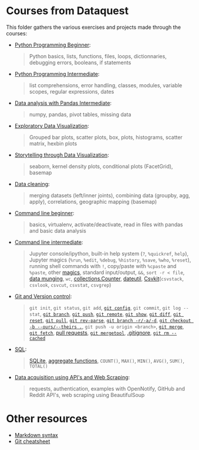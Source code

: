# Courses from Dataquest

This folder gathers the various exercises and projects made through the courses:
- [Python Programming Beginner](\[Dataquest\]%20\[01\]%20Python%20Programming%20Beginner/): 
    > Python basics, lists, functions, files, loops, dictionnaries, debugging errors, booleans, if statements
- [Python Programming Intermediate](\[Dataquest\]%20\[02\]%20Python%20Programming%20Intermediate/): 
    > list comprehensions, error handling, classes, modules, variable scopes, regular expressions, dates
- [Data analysis with Pandas Intermediate](\[Dataquest\]%20\[03\]%20Data%20analysis%20with%20Pandas%20Intermediate): 
    > numpy, pandas, pivot tables, missing data
- [Exploratory Data Visualization](\[Dataquest\]%20\[04\]%20Exploratory%20Data%20Visualization): 
    > Grouped bar plots, scatter plots, box, plots, histograms, scatter matrix, hexbin plots
- [Storytelling through Data Visualization](\[Dataquest\]%20\[05\]%20Storytelling%20through%20Data%20Visualization): 
    > seaborn, kernel density plots, conditional plots (FacetGrid), basemap
- [Data cleaning](\[Dataquest\]%20\[06\]%20Data%20cleaning): 
    > merging datasets (left/inner joints), combining data (groupby, agg, apply), correlations, geographic mapping (basemap)
- [Command line beginner](\[Dataquest\]%20\[07\]%20Command%20line%20beginner): 
    > basics, virtualenv, activate/deactivate, read in files with pandas and basic data analysis
- [Command line intermediate](\[Dataquest\]%20\[08\]%20Command%20line%20intermediate): 
    > Jupyter console/ipython, built-in help system (`?`, `%quickref`, `help`), Jupyter magics (`%run`, `%edit`, `%debug`, `%history`, `%save`, `%who`, `%reset`), running shell commands with `!`, copy/paste with `%cpaste` and `%paste`, other [magics](http://ipython.readthedocs.org/en/stable/interactive/magics.html), standard input/output, `&&`, `sort -r < file`, [data munging](https://en.wikipedia.org/wiki/Data_wrangling), `wc`, [collections.Counter](https://docs.python.org/3/library/collections.html#collections.Counter), [dateutil](https://dateutil.readthedocs.org/en/latest/parser.html), [Csvkit](https://csvkit.readthedocs.io/en/0.9.1/install.html)(`csvstack`, `csvlook`, `csvcut`, `csvstat`, `csvgrep`)
- [Git and Version control](\[Dataquest\]%20\[09\]%20Git%20and%20Version%20control): 
    > `git init`, `git status`, `git add`, [`git config`](https://git-scm.com/docs/git-config), `git commit`, `git log --stat`, [`git branch`](https://git-scm.com/docs/git-branch), [`git push`](https://git-scm.com/docs/git-push), [`git remote`](https://git-scm.com/docs/git-remote), [`git show`](https://git-scm.com/docs/git-show), [`git diff`](https://git-scm.com/docs/git-diff), [`git reset`](https://git-scm.com/docs/git-reset), [`git pull`](https://git-scm.com/docs/git-pull), [`git rev-parse`](https://git-scm.com/docs/git-rev-parse), [`git branch -r/-a/-d`](https://git-scm.com/docs/git-branch), [`git checkout -b --ours/--theirs .`](https://git-scm.com/docs/git-checkout), `git push -u origin <branch>`, [`git merge`](https://git-scm.com/docs/git-merge), [`git fetch`](https://git-scm.com/docs/git-fetch), [pull requests](https://help.github.com/articles/using-pull-requests/), [`git mergetool`](https://git-scm.com/docs/git-mergetool), [.gitignore](https://github.com/github/gitignore), [`git rm --cached`](https://git-scm.com/docs/git-rm)
- [SQL](\[Dataquest\]%20\[10\]%20SQL%20fundamentals):
    > [SQLite](https://www.sqlite.org), [aggregate functions](https://sqlite.org/lang_aggfunc.html), `COUNT()`, `MAX()`, `MIN()`, `AVG()`, `SUM()`, `TOTAL()`
- [Data acquisition using API's and Web Scraping](\[Dataquest\]%20\[99\]%20APIs%20and%20Web%20Scraping): 
    > requests, authentication, examples with OpenNotify, GitHub and Reddit API's, web scraping using BeautifulSoup

# Other resources
- [Markdown syntax](https://daringfireball.net/projects/markdown/syntax)
- [Git cheatsheet](https://github.com/cnoza/DataAnalysis/blob/master/_CheatSheets/github-git-cheat-sheet.pdf)
